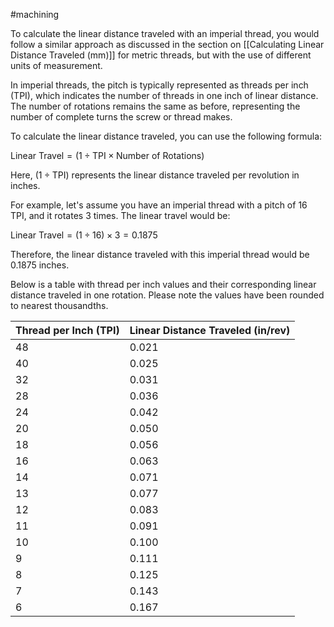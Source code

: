 #machining 

To calculate the linear distance traveled with an imperial thread, you would follow a similar approach as discussed in the section on [[Calculating Linear Distance Traveled (mm)]] for metric threads, but with the use of different units of measurement.

In imperial threads, the pitch is typically represented as threads per inch (TPI), which indicates the number of threads in one inch of linear distance. The number of rotations remains the same as before, representing the number of complete turns the screw or thread makes.

To calculate the linear distance traveled, you can use the following formula:

$\text{Linear Travel}=(1\div\text{TPI}\times\text{Number of Rotations})$

Here, ($1\div\text{TPI}$) represents the linear distance traveled per revolution in inches.

For example, let's assume you have an imperial thread with a pitch of 16 TPI, and it rotates 3 times. The linear travel would be:

$\text{Linear Travel}=(1\div16)\times3=0.1875$

Therefore, the linear distance traveled with this imperial thread would be 0.1875 inches.

Below is a table with thread per inch values and their corresponding linear distance traveled in one rotation. Please note the values have been rounded to nearest thousandths.

| Thread per Inch (TPI) | Linear Distance Traveled (in/rev) |
|----------------------|----------------------------------|
| 48                   | 0.021                            |
| 40                   | 0.025                            |
| 32                   | 0.031                            |
| 28                   | 0.036                            |
| 24                   | 0.042                            |
| 20                   | 0.050                            |
| 18                   | 0.056                            |
| 16                   | 0.063                            |
| 14                   | 0.071                            |
| 13                   | 0.077                            |
| 12                   | 0.083                            |
| 11                   | 0.091                            |
| 10                   | 0.100                            |
| 9                    | 0.111                            |
| 8                    | 0.125                            |
| 7                    | 0.143                            |
| 6                    | 0.167                            |
